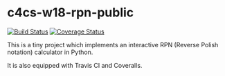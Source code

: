 # c4cs-w18-rpn-public
[![Build Status](https://travis-ci.org/WenhaoSu/c4cs-w18-rpn-public.svg?branch=master)](https://travis-ci.org/WenhaoSu/c4cs-w18-rpn-public)
[![Coverage Status](https://coveralls.io/repos/github/WenhaoSu/c4cs-w18-rpn-public/badge.svg?branch=master)](https://coveralls.io/github/WenhaoSu/c4cs-w18-rpn-public?branch=master)

This is a tiny project which implements an interactive RPN (Reverse Polish notation) calculator in Python.

It is also equipped with Travis CI and Coveralls.
